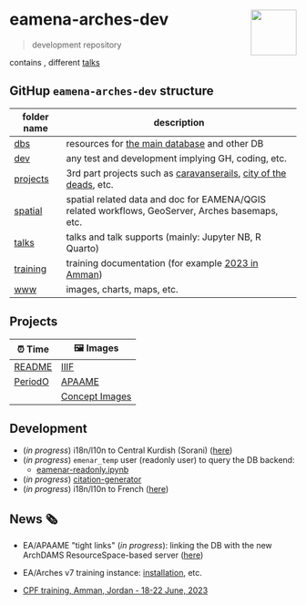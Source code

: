 # eamena-arches-dev  <img src="www/logo.png" width='80px' align="right"/>
> development repository

contains , different [talks](https://github.com/eamena-project/eamena-arches-dev/tree/main/talks)


## GitHup `eamena-arches-dev` structure

| folder name | description |
|-------------|-------------|
| [dbs](https://github.com/eamena-project/eamena-arches-dev/tree/main/dbs)   |  resources for [the main database](https://github.com/eamena-project/eamena-arches-dev/tree/main/dbs/database.eamena) and other DB           |
| [dev](https://github.com/eamena-project/eamena-arches-dev/tree/main/dev) | any test and development implying GH, coding, etc. |
| [projects](https://github.com/eamena-project/eamena-arches-dev/tree/main/projects) | 3rd part projects such as [caravanserails](https://github.com/eamena-project/eamena-arches-dev/tree/main/projects/caravanserail), [city of the deads](https://github.com/eamena-project/eamena-arches-dev/tree/main/projects/cod), etc. |
| [spatial](https://github.com/eamena-project/eamena-arches-dev/tree/main/spatial) | spatial related data and doc for EAMENA/QGIS related workflows, GeoServer, Arches basemaps, etc. | 
| [talks](https://github.com/eamena-project/eamena-arches-dev/tree/main/talks) | talks and talk supports (mainly: Jupyter NB, R Quarto) | 
| [training](https://github.com/eamena-project/eamena-arches-dev/tree/main/training) | training documentation (for example [2023 in Amman](https://github.com/eamena-project/eamena-arches-dev/tree/main/training#2023)) |
| [www](https://github.com/eamena-project/eamena-arches-dev/tree/main/www) | images, charts, maps, etc. | 


## Projects

| ⏰ Time | 🖼️ Images |
|------|------|
|[README](https://github.com/eamena-project/eamena-arches-dev/tree/main/data/time#readme)| [IIIF](https://github.com/eamena-project/eamena-arches-dev/tree/main/dev/iiif#readme)|
|[PeriodO](https://github.com/achp-project/cultural-heritage/tree/main/periodo-projects) | [APAAME](https://github.com/eamena-project/eamena-arches-dev/tree/main/projects/apaame)     |
| | [Concept Images](https://github.com/eamena-project/eamena-arches-dev/tree/main/projects/concept-image)     |

## Development

* (*in progress*) i18n/l10n to Central Kurdish (Sorani) ([here](https://github.com/eamena-project/eamena-arches-dev/tree/main/dbs/kahd))
* (*in progress*) `emenar_temp` user (readonly user) to query the DB backend:
	- [eamenar-readonly.ipynb](https://colab.research.google.com/github/eamena-project/eamena-arches-dev/blob/main/dbs/database.eamena/postgres/eamenar-readonly.ipynb)
* (*in progress*) [citation-generator](https://github.com/eamena-project/eamena-arches-dev/tree/main/dbs/database.eamena/citation)
* (*in progress*) i18n/l10n to French ([here](https://github.com/eamena-project/eamena-arches-dev/tree/main/dbs/database.eamena/i18n#internationalisation))

## News 🗞️

* EA/APAAME "tight links" (*in progress*): linking the DB with the new ArchDAMS ResourceSpace-based server ([here](https://github.com/eamena-project/eamena-arches-dev/blob/main/projects/apaame/README.md#apaame-server))

* EA/Arches v7 training instance: [installation](https://github.com/eamena-project/eamena-arches-dev/tree/main/dbs/database.eamena/install), etc.

* [CPF training, Amman, Jordan - 18-22 June, 2023](https://github.com/eamena-project/eamena-arches-dev/tree/main/training#users--database-managers--sys-admins-training)

